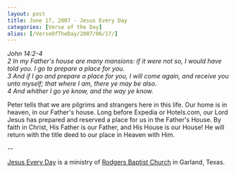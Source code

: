 ```yaml
---
layout: post
title: June 17, 2007 - Jesus Every Day
categories: [Verse of the Day]
alias: [/VerseOfTheDay/2007/06/17/]
---
```


_John 14:2-4  
2 In my Father's house are many mansions: if it were not so, I would
have told you. I go to prepare a place for you.  
3 And if I go and prepare a place for you, I will come again, and
receive you unto myself; that where I am, there ye may be also.  
4 And whither I go ye know, and the way ye know._

Peter tells that we are pilgrims and strangers here in this life.
Our home is in heaven, in our Father's house. Long before Expedia or
Hotels.com, our Lord Jesus has prepared and reserved a place for us
in the Father's House. By faith in Christ, His Father is our Father,
and His House is our House! He will return with the title deed to our
place in Heaven with Him.

 --

<a href=http://jesuseveryday.net>Jesus Every Day</a> is a ministry of <a href=http://rodgersbaptist.net>Rodgers Baptist Church</a> in Garland, Texas.
